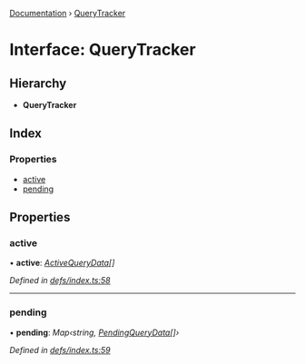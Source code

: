 [Documentation](../README.md) › [QueryTracker](querytracker.md)

# Interface: QueryTracker

## Hierarchy

* **QueryTracker**

## Index

### Properties

* [active](querytracker.md#active)
* [pending](querytracker.md#pending)

## Properties

###  active

• **active**: *[ActiveQueryData](activequerydata.md)[]*

*Defined in [defs/index.ts:58](https://github.com/badbatch/graphql-box/blob/f1852d90/packages/client/src/defs/index.ts#L58)*

___

###  pending

• **pending**: *Map‹string, [PendingQueryData](pendingquerydata.md)[]›*

*Defined in [defs/index.ts:59](https://github.com/badbatch/graphql-box/blob/f1852d90/packages/client/src/defs/index.ts#L59)*

